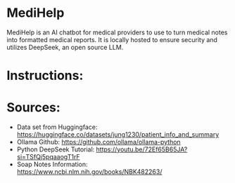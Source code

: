 # MediHelp
MediHelp is an AI chatbot for medical providers to use to turn medical notes into formatted medical reports. It is locally hosted to ensure security and utilizes DeepSeek, an open source LLM.

# Instructions:





# Sources: 
* Data set from Huggingface: https://huggingface.co/datasets/jung1230/patient_info_and_summary
* Ollama Github: https://github.com/ollama/ollama-python
* Python DeepSeek Tutorial: https://youtu.be/72Ef65B65JA?si=TSfQj5pqaaogT1rF
* Soap Notes Information: https://www.ncbi.nlm.nih.gov/books/NBK482263/

